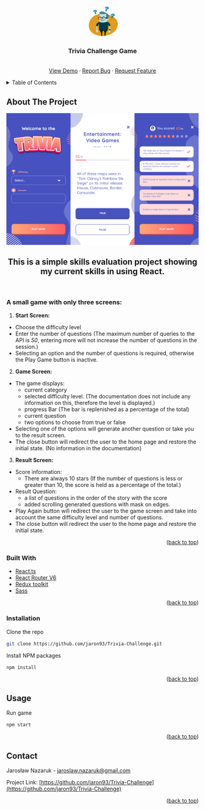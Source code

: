 <div id="top"></div>


<!-- PROJECT LOGO -->
<br />
<div align="center">
  <a href="https://github.com/jaron93/Trivia-Challenge">
    <img src="images/logo.png" alt="Logo" width="80" height="80">
  </a>

<h3 align="center">Trivia Challenge Game</h3>

  <p align="center">
    <br />
    <a href="https://trivia-challenge-game.herokuapp.com">View Demo</a>
    ·
    <a href="https://github.com/jaron93/Trivia-Challenge/issues">Report Bug</a>
    ·
    <a href="https://github.com/jaron93/Trivia-Challenge/issues">Request Feature</a>
  </p>
</div>

<!-- TABLE OF CONTENTS -->
<details>
  <summary>Table of Contents</summary>
  <ol>
    <li>
      <a href="#about-the-project">About The Project</a>
      <ul>
        <li><a href="#built-with">Built With</a></li>
      </ul>
    </li>
    <li><a href="#installation">Installation</a></li>
    <li><a href="#usage">Usage</a></li>
    <li><a href="#contact">Contact</a></li>
  </ol>
</details>


<!-- ABOUT THE PROJECT -->
## About The Project

![Product Name Screen Shot][product-screenshot]

<h2 align="center">This is a simple skills evaluation project showing my current skills in using React.</h3>
<br>

### A small game with only three screens:

1. **Start Screen:**
  * Choose the difficulty level
  * Enter the number of questions (The maximum number of queries to the API is *50*, entering more will not increase the number of questions in the session.)
  * Selecting an option and the number of questions is required, otherwise the Play Game button is inactive.
  
2. **Game Screen:**
  - The game displays: 
    - current category
    - selected difficulty level. (The documentation does not include any information on this, therefore the level is displayed.)
    - progress Bar (The bar is replenished as a percentage of the total)
    - current question
    - two options to choose from true or false
   - Selecting one of the options will generate another question or take you to the result screen.
   - The close button will redirect the user to the home page and restore the initial state. (No information in the documentation)
   
3. **Result Screen:**
  - Score information:
    - There are always 10 stars (If the number of questions is less or greater than 10, the score is held as a percentage of the total.) 
  - Result Question:
    - a list of questions in the order of the story with the score 
    - added scrolling generated questions with mask on edges.
  - Play Again button will redirect the user to the game screen and take into account the same difficulty level and number of questions.
  - The close button will redirect the user to the home page and restore the initial state.

<p align="right">(<a href="#top">back to top</a>)</p>


### Built With

* [React.ts](https://create-react-app.dev/docs/adding-typescript/)
* [React Router V6](https://reactrouter.com/docs/en/v6/getting-started/overview)
* [Redux toolkit](https://redux-toolkit.js.org)
* [Sass](https://sass-lang.com)

<p align="right">(<a href="#top">back to top</a>)</p>



<!-- GETTING STARTED -->
### Installation

Clone the repo
   ```sh
   git clone https://github.com/jaron93/Trivia-Challenge.git
   ```
 Install NPM packages
   ```sh
   npm install
   ```

<p align="right">(<a href="#top">back to top</a>)</p>


<!-- USAGE EXAMPLES -->
## Usage

Run game
   ```sh
   npm start
   ```


<p align="right">(<a href="#top">back to top</a>)</p>


<!-- CONTACT -->
## Contact

Jarosław Nazaruk - jaroslaw.nazaruk@gmail.com

Project Link: [https://github.com/jaron93/Trivia-Challenge](https://github.com/jaron93/Trivia-Challenge)

<p align="right">(<a href="#top">back to top</a>)</p>

[product-screenshot]: images/screen.png
